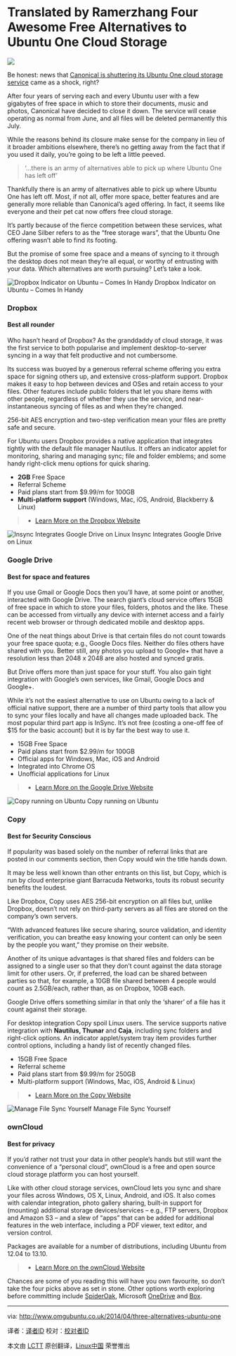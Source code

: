 Translated by Ramerzhang
Four Awesome Free Alternatives to Ubuntu One Cloud Storage
================================================================================
![](http://www.omgubuntu.co.uk/wp-content/uploads/2014/04/ass.jpg)

Be honest: news that [Canonical is shuttering its Ubuntu One cloud storage service][1] came as a shock, right?

After four years of serving each and every Ubuntu user with a few gigabytes of free space in which to store their documents, music and photos, Canonical have decided to close it down. The service will cease operating as normal from June, and all files will be deleted permanently this July.

While the reasons behind its closure make sense for the company in lieu of it broader ambitions elsewhere, there’s no getting away from the fact that if you used it daily, you’re going to be left a little peeved.

> ‘…there is an army of alternatives able to pick up where Ubuntu One has left off’

Thankfully there is an army of alternatives able to pick up where Ubuntu One has left off. Most, if not all,  offer more space, better features and are generally more reliable than Canonical’s aged offering. In fact, it seems like everyone and their pet cat now offers free cloud storage.

It’s partly because of the fierce competition between these services, what CEO Jane Silber refers to as the “free storage wars”, that the Ubuntu One offering wasn’t able to find its footing.

But the promise of some free space and a means of syncing to it through the desktop does not mean they’re all equal, or worthy of entrusting with your data. Which alternatives are worth pursuing? Let’s take a look.

![Dropbox Indicator on Ubuntu – Comes In Handy](http://www.omgubuntu.co.uk/wp-content/uploads/2014/04/Screen-Shot-2014-04-03-at-23.28.26.png)
Dropbox Indicator on Ubuntu – Comes In Handy

### Dropbox ###

#### Best all rounder ####

Who hasn’t heard of Dropbox? As the granddaddy of cloud storage, it was the first service to both popularise and implement desktop-to-server syncing in a way that felt productive and not cumbersome.

Its success was buoyed by a generous referral scheme offering you extra space for signing others up, and extensive cross-platform support. Dropbox makes it easy to hop between devices and OSes and retain access to your files.  Other features include public folders that let you share items with other people, regardless of whether they use the service, and near-instantaneous syncing of files as and when they’re changed.

256-bit AES encryption and two-step verification mean your files are pretty safe and secure.

For Ubuntu users Dropbox provides a native application that integrates tightly with the default file manager Nautilus. It offers an indicator applet for monitoring, sharing and managing sync; file and folder emblems; and some handy right-click menu options for quick sharing.

- **2GB** Free Space
- Referral Scheme
- Paid plans start from $9.99/m for 100GB
- **Multi-platform support** (Windows, Mac, iOS, Android, Blackberry & Linux)

> - [Learn More on the Dropbox Website][2]

![Insync Integrates Google Drive on Linux](http://www.omgubuntu.co.uk/wp-content/uploads/2012/08/indicator.jpg)
Insync Integrates Google Drive on Linux

### Google Drive ###

#### Best for space and features ####

If you use Gmail or Google Docs then you’ll have, at some point or another, interacted with Google Drive. The search giant’s cloud service offers 15GB of free space in which to store your files, folders, photos and the like. These can be accessed from virtually any device with internet access and a fairly recent web browser or through dedicated mobile and desktop apps.

One of the neat things about Drive is that certain files do not count towards your free space quota; e.g., Google Docs files. Neither do files others have shared with you. Better still, any photos you upload to Google+ that have a resolution less than 2048 x 2048 are also hosted and synced gratis.

But Drive offers more than just space for your stuff. You also gain tight integration with Google’s own services, like Gmail, Google Docs and Google+.

While it’s not the easiest alternative to use on Ubuntu owing to a lack of official native support, there are a number of third party tools that allow you to sync your files locally and have all changes made uploaded back. The most popular third part app is InSync. It’s not free (costing a one-off fee of $15 for the basic account) but it is by far the best way to use it.

- 15GB Free Space
- Paid plans start from $2.99/m for 100GB
- Official apps for Windows, Mac, iOS and Android
- Integrated into Chrome OS
- Unofficial applications for Linux

> - [Learn More on the Google Drive Website][3]

![Copy running on Ubuntu](http://www.omgubuntu.co.uk/wp-content/uploads/2013/03/copy-indicator.jpg)
Copy running on Ubuntu

### Copy ###

#### Best for Security Conscious ####

If popularity was based solely on the number of referral links that are posted in our comments section, then Copy would win the title hands down.

It may be less well known than other entrants on this list, but Copy, which is run by cloud enterprise giant Barracuda Networks, touts its robust security benefits the loudest.

Like Dropbox, Copy uses AES 256-bit encryption on all files but, unlike Dropbox, doesn’t not rely on third-party servers as all files are stored on the company’s own servers.

“With advanced features like secure sharing, source validation, and identity verification, you can breathe easy knowing your content can only be seen by the people you want,” they promise on their website.

Another of its unique advantages is that shared files and folders can be assigned to a single user so that they don’t count against the data storage limit for other users. Or, if preferred, the load can be shared between parties so that, for example, a 10GB file shared between 4 people would count as 2.5GB/each, rather than, as on Dropbox, 10GB each.

Google Drive offers something similar in that only the ‘sharer’ of a file has it count against their storage.

For desktop integration Copy spoil Linux users. The service supports native integration with **Nautilus, Thunar** and **Caja**, including sync folders and right-click options. An indicator applet/system tray item provides further control options, including a handy list of recently changed files.

- 15GB Free Space
- Referral scheme
- Paid plans start from $9.99/m for 250GB
- Multi-platform support (Windows, Mac, iOS, Android & Linux)

> - [Learn More on the Copy Website][4]

![Manage File Sync Yourself](http://www.omgubuntu.co.uk/wp-content/uploads/2014/04/files-tile.jpg)
Manage File Sync Yourself

### ownCloud ###

#### Best for privacy ####

If you’d rather not trust your data in other people’s hands but still want the convenience of a “personal cloud”, ownCloud is a free and open source cloud storage platform you can host yourself.

Like with other cloud storage services, ownCloud lets you sync and share your files across Windows, OS X, Linux, Android, and iOS. It also comes with calendar integration, photo gallery sharing, built-in support for (mounting) additional storage devices/services – e.g., FTP servers, Dropbox and Amazon S3 – and a slew of “apps” that can be added for additional features in the web interface, including a PDF viewer, text editor, and version control.

Packages are available for a number of distributions, including Ubuntu from 12.04 to 13.10.

> - [Learn More on the ownCloud Website][5]

Chances are some of you reading this will have you own favourite, so don’t take the four picks above as set in stone. Other options worth exploring before committing include [SpiderOak][6], Microsoft [OneDrive][7] and [Box][8]. 



--------------------------------------------------------------------------------

via: http://www.omgubuntu.co.uk/2014/04/three-alternatives-ubuntu-one

译者：[译者ID](https://github.com/译者ID) 校对：[校对者ID](https://github.com/校对者ID)

本文由 [LCTT](https://github.com/LCTT/TranslateProject) 原创翻译，[Linux中国](http://linux.cn/) 荣誉推出

[1]:http://www.omgubuntu.co.uk/2014/04/canonical-axe-ubuntu-one-file-music-services-grab-data-now
[2]:http://dropbox.com/
[3]:http://drive.google.com/
[4]:https://www.copy.com/home/
[5]:http://owncloud.org/
[6]:https://spideroak.com/
[7]:https://onedrive.live.com/
[8]:https://www.box.com/
